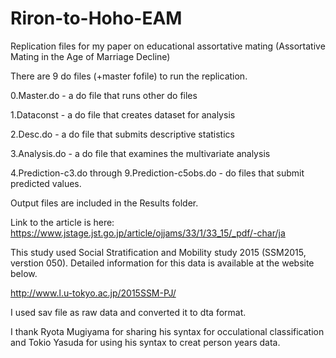 # Riron-to-Hoho-EAM
Replication files for my paper on educational assortative mating (Assortative Mating in the Age of Marriage Decline)

There are 9 do files (+master fofile) to run the replication.

0.Master.do - a do file that runs other do files

1.Dataconst - a do file that creates dataset for analysis

2.Desc.do - a do file that submits descriptive statistics

3.Analysis.do - a do file that examines the multivariate analysis

4.Prediction-c3.do through 9.Prediction-c5obs.do - do files that submit predicted values.

Output files are included in the Results folder.

Link to the article is here: https://www.jstage.jst.go.jp/article/ojjams/33/1/33_15/_pdf/-char/ja

This study used Social Stratification and Mobility study 2015 (SSM2015, verstion 050). Detailed information for this data is available at the website below.

http://www.l.u-tokyo.ac.jp/2015SSM-PJ/

I used sav file as raw data and converted it to dta format.

I thank Ryota Mugiyama for sharing his syntax for occulational classification and Tokio Yasuda for using his syntax to creat person years data.
